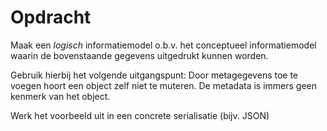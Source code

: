 # Opdracht

Maak een *logisch* informatiemodel o.b.v. het conceptueel informatiemodel waarin de bovenstaande gegevens uitgedrukt kunnen worden.

Gebruik hierbij het volgende uitgangspunt:
Door metagegevens toe te voegen hoort een object zelf niet te muteren. De metadata is immers geen kenmerk van het object.

Werk het voorbeeld uit in een concrete serialisatie (bijv. JSON)